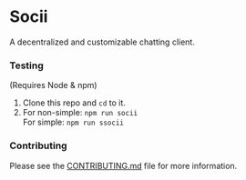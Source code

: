 # Socii
A decentralized and customizable chatting client.

### Testing
(Requires Node & npm)

 1. Clone this repo and `cd` to it.
 2. For non-simple: `npm run socii`<br>
    For simple: `npm run ssocii`

### Contributing
Please see the [CONTRIBUTING.md](CONTRIBUTING.md) file for more information.
